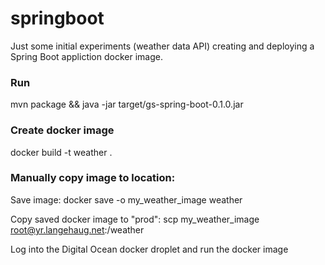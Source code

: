 # springboot

Just some initial experiments (weather data API) creating and deploying a Spring Boot appliction docker image.

### Run
mvn package && java -jar target/gs-spring-boot-0.1.0.jar

### Create docker image
docker build -t weather .

### Manually copy image to location:

Save image: docker save -o my_weather_image weather

Copy saved docker image to "prod": scp my_weather_image root@yr.langehaug.net:/weather

Log into the Digital Ocean docker droplet and run the docker image

